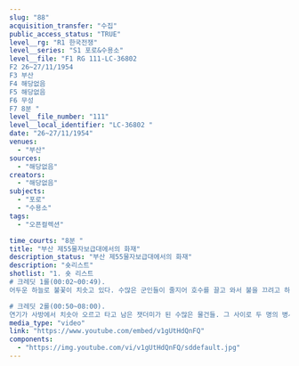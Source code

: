 ```yaml
---
slug: "88"
acquisition_transfer: "수집"
public_access_status: "TRUE"
level__rg: "R1 한국전쟁"
level__series: "S1 포로&수용소"
level__file: "F1 RG 111-LC-36802 
F2 26~27/11/1954
F3 부산
F4 해당없음 
F5 해당없음 
F6 무성
F7 8분 "
level__file_number: "111"
level__local_identifier: "LC-36802 "
date: "26~27/11/1954"
venues: 
  - "부산"
sources: 
  - "해당없음"
creators: 
  - "해당없음"
subjects: 
  - "포로"
  - "수용소"
tags: 
  - "오픈컬렉션"

time_courts: "8분 "
title: "부산 제55물자보급대에서의 화재"
description_status: "부산 제55물자보급대에서의 화재"
description: "숏리스트"
shotlist: "1. 숏 리스트
# 크레딧 1롤(00:02~00:49). 
어두운 하늘로 불꽃이 치솟고 있다. 수많은 군인들이 줄지어 호수를 끌고 와서 불을 끄려고 하고 있다. 

# 크레딧 2롤(00:50~08:00). 
연기가 사방에서 치솟아 오르고 타고 남은 잿더미가 된 수많은 물건들. 그 사이로 두 명의 병사가 걸어간다. 호수로 계속 그 위에 물을 뿌리고 있다. 곧이어 커다른 선박에서 물건을 크레인으로 내리는 장면. 한국 노역자처럼 보이는 사람들이 물건을 받아서 옮긴다. 어두운 밤에 활활 타오르는 불꽃과 건물이 타는 모습들. 바람에 이리저리 불꽃이 날리고 불은 맹렬히 타오르며 모든 쌓아둔 물건과 집들을 순식간에 뒤덮어 버린다. 검은 연기가 바람에 날린다. 사람들이 짐을 이리저리 옮기고 호수로 불길을 잡으려 하지만 바람과 같이 맹렬한 불길은 점점 더 번져나간다."
media_type: "video"
link: "https://www.youtube.com/embed/v1gUtHdQnFQ"
components: 
  - "https://img.youtube.com/vi/v1gUtHdQnFQ/sddefault.jpg"
---
```

